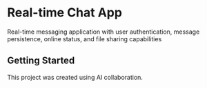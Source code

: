 # Real-time Chat App

Real-time messaging application with user authentication, message persistence, online status, and file sharing capabilities

## Getting Started

This project was created using AI collaboration.